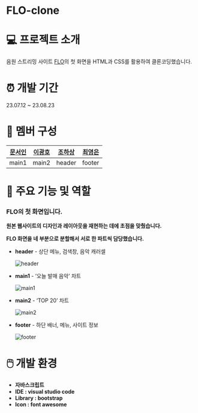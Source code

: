 # FLO-clone

# 💻 프로젝트 소개
음원 스트리밍 사이트 [FLO](https://www.music-flo.com/)의 첫 화면을 HTML과 CSS를 활용하여 클론코딩했습니다.

# ⏰ 개발 기간
23.07.12 ~ 23.08.23

# 👥 멤버 구성
|[문서인](https://github.com/seOingg)| [이광호](https://github.com/kwangHO00) |[조하상](https://github.com/crohasang)|[최영은](https://github.com/YOUNG3UN)| 
|------|---|---|---|
|main1|main2|header|footer|

# 📌 주요 기능 및 역할
### **FLO의 첫 화면입니다.**

**원본 웹사이트의 디자인과 레이아웃을 재현하는 데에 초점을 맞췄습니다.**

**FLO 화면을 네 부분으로 분할해서 서로 한 파트씩 담당했습니다.**

- **header** - 상단 메뉴, 검색창, 음악 캐러셀
  
    ![header](https://github.com/Frontend-Study-230622/FLO-clone/assets/77961304/2ba39025-e09e-466a-ad29-b1dd3334fb78)
  
- **main1** - ‘오늘 발매 음악’ 차트

    ![main1](https://github.com/Frontend-Study-230622/FLO-clone/assets/77961304/521e5382-d3fa-4634-9446-535f9798479c)


- **main2** - ‘TOP 20’ 차트

    ![main2](https://github.com/Frontend-Study-230622/FLO-clone/assets/77961304/dccc586f-426a-466f-9e0b-d3ec53fdfe62)


- **footer** - 하단 배너, 메뉴, 사이트 정보
    
    ![footer](https://github.com/Frontend-Study-230622/FLO-clone/assets/77961304/7c0cd6f5-56de-46b7-a30a-4948d54fb755)

# 🖱️ 개발 환경
- **자바스크립트**
- **IDE : visual studio code**
- **Library : bootstrap**
- **Icon : font awesome**
